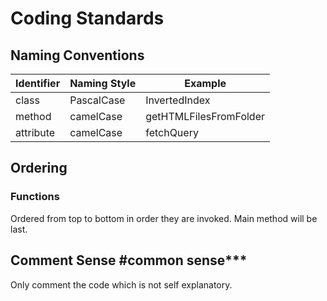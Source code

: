 # Coding Standards

## Naming Conventions

| Identifier | Naming Style | Example                |
| ---------- | ------------ | ---------------------- |
| class      | PascalCase   | InvertedIndex          |
| method     | camelCase    | getHTMLFilesFromFolder |
| attribute  | camelCase    | fetchQuery             |

## Ordering

### Functions

Ordered from top to bottom in order they are invoked. Main method will be last.

## Comment Sense #common sense***

Only comment the code which is not self explanatory.